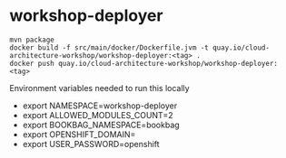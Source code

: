 # workshop-deployer

```
mvn package
docker build -f src/main/docker/Dockerfile.jvm -t quay.io/cloud-architecture-workshop/workshop-deployer:<tag> .
docker push quay.io/cloud-architecture-workshop/workshop-deployer:<tag>
```

Environment variables needed to run this locally

* export NAMESPACE=workshop-deployer
* export ALLOWED_MODULES_COUNT=2
* export BOOKBAG_NAMESPACE=bookbag
* export OPENSHIFT_DOMAIN=<url>
* export USER_PASSWORD=openshift